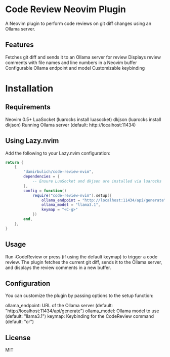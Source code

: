 # Code Review Neovim Plugin
A Neovim plugin to perform code reviews on git diff changes using an Ollama server.
## Features

Fetches git diff and sends it to an Ollama server for review
Displays review comments with file names and line numbers in a Neovim buffer
Configurable Ollama endpoint and model
Customizable keybinding

# Installation
## Requirements

Neovim 0.5+
LuaSocket (luarocks install luasocket)
dkjson (luarocks install dkjson)
Running Ollama server (default: http://localhost:11434)

## Using Lazy.nvim
Add the following to your Lazy.nvim configuration:
```lua
return {
    {
        "damirbulich/code-review-nvim",
        dependencies = {
            -- Ensure LuaSocket and dkjson are installed via luarocks
        },
        config = function()
            require("code-review-nvim").setup({
                ollama_endpoint = "http://localhost:11434/api/generate",
                ollama_model = "llama3.1",
                keymap = "<C-g>"
            })
        end,
    },
}
```

## Usage

Run :CodeReview or press <C-g> (if using the default keymap) to trigger a code review.
The plugin fetches the current git diff, sends it to the Ollama server, and displays the review comments in a new buffer.

## Configuration
You can customize the plugin by passing options to the setup function:

ollama_endpoint: URL of the Ollama server (default: "http://localhost:11434/api/generate")
ollama_model: Ollama model to use (default: "llama3.1")
keymap: Keybinding for the CodeReview command (default: "cr")

## License
MIT

